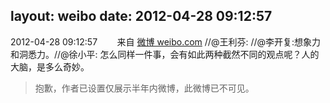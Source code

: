 layout: weibo
date: 2012-04-28 09:12:57
---
2012-04-28 09:12:57  &nbsp;&nbsp;&nbsp;&nbsp;&nbsp;&nbsp; 来自 <a href="http://weibo.com/" rel="nofollow">微博 weibo.com</a>
//@王利芬: //@李开复:想象力和洞悉力。//@徐小平: 怎么同样一件事，会有如此两种截然不同的观点呢？人的大脑，是多么奇妙。
>  抱歉，作者已设置仅展示半年内微博，此微博已不可见。 ​​​
